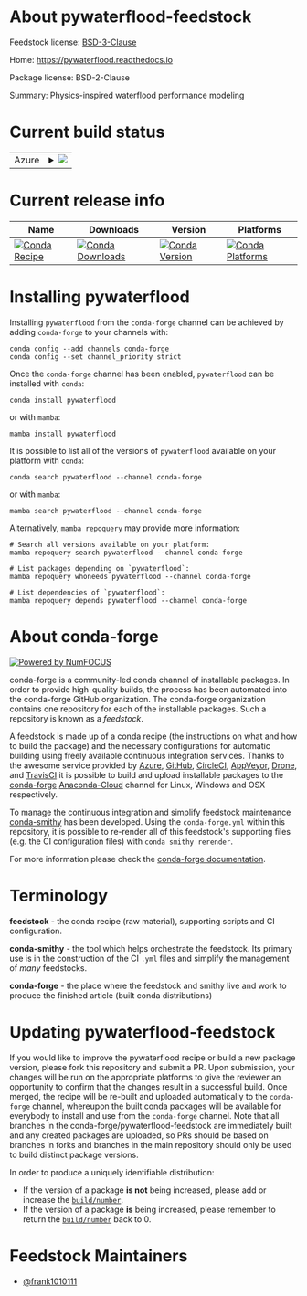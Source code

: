 About pywaterflood-feedstock
============================

Feedstock license: [BSD-3-Clause](https://github.com/conda-forge/pywaterflood-feedstock/blob/main/LICENSE.txt)

Home: https://pywaterflood.readthedocs.io

Package license: BSD-2-Clause

Summary: Physics-inspired waterflood performance modeling

Current build status
====================


<table>
    
  <tr>
    <td>Azure</td>
    <td>
      <details>
        <summary>
          <a href="https://dev.azure.com/conda-forge/feedstock-builds/_build/latest?definitionId=20350&branchName=main">
            <img src="https://dev.azure.com/conda-forge/feedstock-builds/_apis/build/status/pywaterflood-feedstock?branchName=main">
          </a>
        </summary>
        <table>
          <thead><tr><th>Variant</th><th>Status</th></tr></thead>
          <tbody><tr>
              <td>linux_64_python3.10.____cpython</td>
              <td>
                <a href="https://dev.azure.com/conda-forge/feedstock-builds/_build/latest?definitionId=20350&branchName=main">
                  <img src="https://dev.azure.com/conda-forge/feedstock-builds/_apis/build/status/pywaterflood-feedstock?branchName=main&jobName=linux&configuration=linux%20linux_64_python3.10.____cpython" alt="variant">
                </a>
              </td>
            </tr><tr>
              <td>linux_64_python3.11.____cpython</td>
              <td>
                <a href="https://dev.azure.com/conda-forge/feedstock-builds/_build/latest?definitionId=20350&branchName=main">
                  <img src="https://dev.azure.com/conda-forge/feedstock-builds/_apis/build/status/pywaterflood-feedstock?branchName=main&jobName=linux&configuration=linux%20linux_64_python3.11.____cpython" alt="variant">
                </a>
              </td>
            </tr><tr>
              <td>linux_64_python3.8.____cpython</td>
              <td>
                <a href="https://dev.azure.com/conda-forge/feedstock-builds/_build/latest?definitionId=20350&branchName=main">
                  <img src="https://dev.azure.com/conda-forge/feedstock-builds/_apis/build/status/pywaterflood-feedstock?branchName=main&jobName=linux&configuration=linux%20linux_64_python3.8.____cpython" alt="variant">
                </a>
              </td>
            </tr><tr>
              <td>linux_64_python3.9.____cpython</td>
              <td>
                <a href="https://dev.azure.com/conda-forge/feedstock-builds/_build/latest?definitionId=20350&branchName=main">
                  <img src="https://dev.azure.com/conda-forge/feedstock-builds/_apis/build/status/pywaterflood-feedstock?branchName=main&jobName=linux&configuration=linux%20linux_64_python3.9.____cpython" alt="variant">
                </a>
              </td>
            </tr><tr>
              <td>osx_64_python3.10.____cpython</td>
              <td>
                <a href="https://dev.azure.com/conda-forge/feedstock-builds/_build/latest?definitionId=20350&branchName=main">
                  <img src="https://dev.azure.com/conda-forge/feedstock-builds/_apis/build/status/pywaterflood-feedstock?branchName=main&jobName=osx&configuration=osx%20osx_64_python3.10.____cpython" alt="variant">
                </a>
              </td>
            </tr><tr>
              <td>osx_64_python3.11.____cpython</td>
              <td>
                <a href="https://dev.azure.com/conda-forge/feedstock-builds/_build/latest?definitionId=20350&branchName=main">
                  <img src="https://dev.azure.com/conda-forge/feedstock-builds/_apis/build/status/pywaterflood-feedstock?branchName=main&jobName=osx&configuration=osx%20osx_64_python3.11.____cpython" alt="variant">
                </a>
              </td>
            </tr><tr>
              <td>osx_64_python3.8.____cpython</td>
              <td>
                <a href="https://dev.azure.com/conda-forge/feedstock-builds/_build/latest?definitionId=20350&branchName=main">
                  <img src="https://dev.azure.com/conda-forge/feedstock-builds/_apis/build/status/pywaterflood-feedstock?branchName=main&jobName=osx&configuration=osx%20osx_64_python3.8.____cpython" alt="variant">
                </a>
              </td>
            </tr><tr>
              <td>osx_64_python3.9.____cpython</td>
              <td>
                <a href="https://dev.azure.com/conda-forge/feedstock-builds/_build/latest?definitionId=20350&branchName=main">
                  <img src="https://dev.azure.com/conda-forge/feedstock-builds/_apis/build/status/pywaterflood-feedstock?branchName=main&jobName=osx&configuration=osx%20osx_64_python3.9.____cpython" alt="variant">
                </a>
              </td>
            </tr><tr>
              <td>win_64_python3.10.____cpython</td>
              <td>
                <a href="https://dev.azure.com/conda-forge/feedstock-builds/_build/latest?definitionId=20350&branchName=main">
                  <img src="https://dev.azure.com/conda-forge/feedstock-builds/_apis/build/status/pywaterflood-feedstock?branchName=main&jobName=win&configuration=win%20win_64_python3.10.____cpython" alt="variant">
                </a>
              </td>
            </tr><tr>
              <td>win_64_python3.11.____cpython</td>
              <td>
                <a href="https://dev.azure.com/conda-forge/feedstock-builds/_build/latest?definitionId=20350&branchName=main">
                  <img src="https://dev.azure.com/conda-forge/feedstock-builds/_apis/build/status/pywaterflood-feedstock?branchName=main&jobName=win&configuration=win%20win_64_python3.11.____cpython" alt="variant">
                </a>
              </td>
            </tr><tr>
              <td>win_64_python3.8.____cpython</td>
              <td>
                <a href="https://dev.azure.com/conda-forge/feedstock-builds/_build/latest?definitionId=20350&branchName=main">
                  <img src="https://dev.azure.com/conda-forge/feedstock-builds/_apis/build/status/pywaterflood-feedstock?branchName=main&jobName=win&configuration=win%20win_64_python3.8.____cpython" alt="variant">
                </a>
              </td>
            </tr><tr>
              <td>win_64_python3.9.____cpython</td>
              <td>
                <a href="https://dev.azure.com/conda-forge/feedstock-builds/_build/latest?definitionId=20350&branchName=main">
                  <img src="https://dev.azure.com/conda-forge/feedstock-builds/_apis/build/status/pywaterflood-feedstock?branchName=main&jobName=win&configuration=win%20win_64_python3.9.____cpython" alt="variant">
                </a>
              </td>
            </tr>
          </tbody>
        </table>
      </details>
    </td>
  </tr>
</table>

Current release info
====================

| Name | Downloads | Version | Platforms |
| --- | --- | --- | --- |
| [![Conda Recipe](https://img.shields.io/badge/recipe-pywaterflood-green.svg)](https://anaconda.org/conda-forge/pywaterflood) | [![Conda Downloads](https://img.shields.io/conda/dn/conda-forge/pywaterflood.svg)](https://anaconda.org/conda-forge/pywaterflood) | [![Conda Version](https://img.shields.io/conda/vn/conda-forge/pywaterflood.svg)](https://anaconda.org/conda-forge/pywaterflood) | [![Conda Platforms](https://img.shields.io/conda/pn/conda-forge/pywaterflood.svg)](https://anaconda.org/conda-forge/pywaterflood) |

Installing pywaterflood
=======================

Installing `pywaterflood` from the `conda-forge` channel can be achieved by adding `conda-forge` to your channels with:

```
conda config --add channels conda-forge
conda config --set channel_priority strict
```

Once the `conda-forge` channel has been enabled, `pywaterflood` can be installed with `conda`:

```
conda install pywaterflood
```

or with `mamba`:

```
mamba install pywaterflood
```

It is possible to list all of the versions of `pywaterflood` available on your platform with `conda`:

```
conda search pywaterflood --channel conda-forge
```

or with `mamba`:

```
mamba search pywaterflood --channel conda-forge
```

Alternatively, `mamba repoquery` may provide more information:

```
# Search all versions available on your platform:
mamba repoquery search pywaterflood --channel conda-forge

# List packages depending on `pywaterflood`:
mamba repoquery whoneeds pywaterflood --channel conda-forge

# List dependencies of `pywaterflood`:
mamba repoquery depends pywaterflood --channel conda-forge
```


About conda-forge
=================

[![Powered by
NumFOCUS](https://img.shields.io/badge/powered%20by-NumFOCUS-orange.svg?style=flat&colorA=E1523D&colorB=007D8A)](https://numfocus.org)

conda-forge is a community-led conda channel of installable packages.
In order to provide high-quality builds, the process has been automated into the
conda-forge GitHub organization. The conda-forge organization contains one repository
for each of the installable packages. Such a repository is known as a *feedstock*.

A feedstock is made up of a conda recipe (the instructions on what and how to build
the package) and the necessary configurations for automatic building using freely
available continuous integration services. Thanks to the awesome service provided by
[Azure](https://azure.microsoft.com/en-us/services/devops/), [GitHub](https://github.com/),
[CircleCI](https://circleci.com/), [AppVeyor](https://www.appveyor.com/),
[Drone](https://cloud.drone.io/welcome), and [TravisCI](https://travis-ci.com/)
it is possible to build and upload installable packages to the
[conda-forge](https://anaconda.org/conda-forge) [Anaconda-Cloud](https://anaconda.org/)
channel for Linux, Windows and OSX respectively.

To manage the continuous integration and simplify feedstock maintenance
[conda-smithy](https://github.com/conda-forge/conda-smithy) has been developed.
Using the ``conda-forge.yml`` within this repository, it is possible to re-render all of
this feedstock's supporting files (e.g. the CI configuration files) with ``conda smithy rerender``.

For more information please check the [conda-forge documentation](https://conda-forge.org/docs/).

Terminology
===========

**feedstock** - the conda recipe (raw material), supporting scripts and CI configuration.

**conda-smithy** - the tool which helps orchestrate the feedstock.
                   Its primary use is in the construction of the CI ``.yml`` files
                   and simplify the management of *many* feedstocks.

**conda-forge** - the place where the feedstock and smithy live and work to
                  produce the finished article (built conda distributions)


Updating pywaterflood-feedstock
===============================

If you would like to improve the pywaterflood recipe or build a new
package version, please fork this repository and submit a PR. Upon submission,
your changes will be run on the appropriate platforms to give the reviewer an
opportunity to confirm that the changes result in a successful build. Once
merged, the recipe will be re-built and uploaded automatically to the
`conda-forge` channel, whereupon the built conda packages will be available for
everybody to install and use from the `conda-forge` channel.
Note that all branches in the conda-forge/pywaterflood-feedstock are
immediately built and any created packages are uploaded, so PRs should be based
on branches in forks and branches in the main repository should only be used to
build distinct package versions.

In order to produce a uniquely identifiable distribution:
 * If the version of a package **is not** being increased, please add or increase
   the [``build/number``](https://docs.conda.io/projects/conda-build/en/latest/resources/define-metadata.html#build-number-and-string).
 * If the version of a package **is** being increased, please remember to return
   the [``build/number``](https://docs.conda.io/projects/conda-build/en/latest/resources/define-metadata.html#build-number-and-string)
   back to 0.

Feedstock Maintainers
=====================

* [@frank1010111](https://github.com/frank1010111/)


